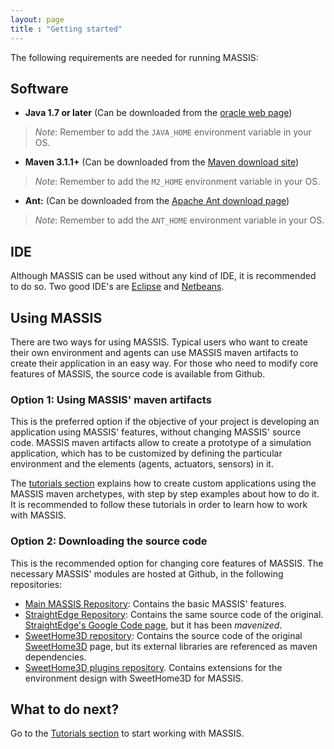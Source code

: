 ```yaml
---
layout: page
title : "Getting started"
---
```


The following requirements are needed for running MASSIS:

## Software

- **Java 1.7 or later** (Can be downloaded from the [oracle web page](http://www.oracle.com/technetwork/java/javase/downloads/index.html))

>_Note_: Remember to add the `JAVA_HOME` environment variable in your OS.

- **Maven 3.1.1+** (Can be downloaded from the [Maven download site](https://maven.apache.org/download.cgi))

>_Note_: Remember to add the `M2_HOME` environment variable in your OS.


- **Ant:** (Can be downloaded from the [Apache Ant download page](https://ant.apache.org/bindownload.cgi))

>_Note_: Remember to add the `ANT_HOME` environment variable in your OS.

## IDE

Although MASSIS can be used without any kind of IDE, it is recommended to do so. Two good IDE's are [Eclipse](https://eclipse.org/downloads/) and [Netbeans](https://netbeans.org/downloads/).

## Using MASSIS

There are two ways for using MASSIS. Typical users who want to create their own environment and agents can use  MASSIS maven artifacts to create their application in an easy way. For those who need to modify core features of MASSIS,  the source code is available from Github.

### Option 1: Using MASSIS' maven artifacts

This is the preferred option if the objective of your project is developing an application using MASSIS' features, without changing MASSIS' source code. MASSIS maven artifacts allow to create a prototype of a simulation application, which has to be customized by defining the particular environment and the elements (agents, actuators, sensors) in it.

The [tutorials section](/tutorials/) explains how to create custom applications using the MASSIS maven archetypes, with step by step examples about how to do it. It is recommended to follow these tutorials in order to learn how to work with MASSIS.


### Option 2: Downloading the source code

This is the recommended option for changing core features of MASSIS. The necessary MASSIS' modules are hosted at Github, in the following repositories:

- [Main MASSIS Repository](https://github.com/rpax/MASSIS): Contains the basic MASSIS' features.
- [StraightEdge Repository](https://github.com/rpax/straightedge): Contains the same source code of the original. [StraightEdge's Google Code page](https://code.google.com/p/straightedge/), but it has been _mavenized_.
- [SweetHome3D repository](https://github.com/rpax/sweethome3d): Contains the source code of the original [SweetHome3D](http://www.sweethome3d.com/download.jsp) page, but its external libraries are referenced as maven dependencies.
- [SweetHome3D plugins repository](https://github.com/rpax/massis-sh3d-plugins). Contains extensions for the environment design with SweetHome3D for MASSIS.


## What to do next?

Go to the  [Tutorials section](/tutorials/) to start working with MASSIS.



